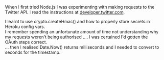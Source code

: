 When I first tried Node.js I was experimenting with making requests to the Twitter API.  I read the instructions at [developer.twitter.com](https://developer.twitter.com/).  

I learnt to use crypto.createHmac() and how to properly store secrets in Heroku config vars.  
I remember spending an unfortunate amount of time not understanding why my requests weren't being authorised .... I was certained I'd gotten the OAuth steps correct.  
... then I realised Date.Now() returns milliseconds and I needed to convert to seconds for the timestamp.
